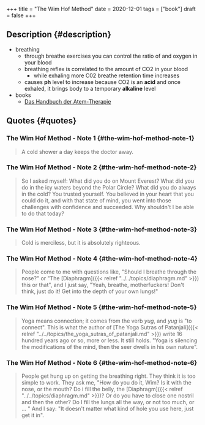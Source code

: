 +++
title = "The Wim Hof Method"
date = 2020-12-01
tags = ["book"]
draft = false
+++

## Description {#description}

-   breathing
    -   through breathe exercises you can control the ratio of and oxygen in your blood
    -   breathing reflex is correlated to the amount of CO2 in your blood
        -   while exhaling more C02 breathe retention time increases
    -   causes **ph** level to increase because CO2 is an **acid** and once exhaled, it brings body to a temporary **alkaline** level
-   books
    -   [Das Handbuch der Atem-Therapie](https://www.lovelybooks.de/autor/Wilfried-Ehrmann/Handbuch-der-Atem-Therapie-917154250-w/)


## Quotes {#quotes}


### The Wim Hof Method - Note 1 {#the-wim-hof-method-note-1}

> A cold shower a day keeps the doctor away.


### The Wim Hof Method - Note 2 {#the-wim-hof-method-note-2}

> So I asked myself: What did you do on Mount Everest? What did you do in the icy
> waters beyond the Polar Circle? What did you do always in the cold? You trusted
> yourself. You believed in your heart that you could do it, and with that state
> of mind, you went into those challenges with confidence and succeeded. Why
> shouldn't I be able to do that today?


### The Wim Hof Method - Note 3 {#the-wim-hof-method-note-3}

> Cold is merciless, but it is absolutely righteous.


### The Wim Hof Method - Note 4 {#the-wim-hof-method-note-4}

> People come to me with questions like, "Should I breathe through the nose?" or
> "The [Diaphragm]({{< relref "../../topics/diaphragm.md" >}}) this or that", and I just say, "Yeah, breathe, motherfuckers!
> Don't think, just do it! Get into the depth of your own lungs!"


### The Wim Hof Method - Note 5 {#the-wim-hof-method-note-5}

> Yoga means connection; it comes from the verb _yug_, and _yug_ is "to connect". This
> is what the author of [The Yoga Sutras of Patanjali]({{< relref "../../topics/the_yoga_sutras_of_patanjali.md" >}}) write 16 hundred years ago
> or so, more or less. It still holds. "Yoga is silencing the modifications of the
> mind, then the seer dwells in his own nature".


### The Wim Hof Method - Note 6 {#the-wim-hof-method-note-6}

> People get hung up on getting the breathing right. They think it is too simple
> to work. They ask me, "How do you do it, Wim? Is it with the nose, or the mouth?
> Do i fill the belly, the [Diaphragm]({{< relref "../../topics/diaphragm.md" >}})? Or do you have to close one nostril and then
> the other? Do I fill the lungs all the way, or not too much, or ... " And I say:
> "It doesn't matter what kind of hole you use here, just get it in".